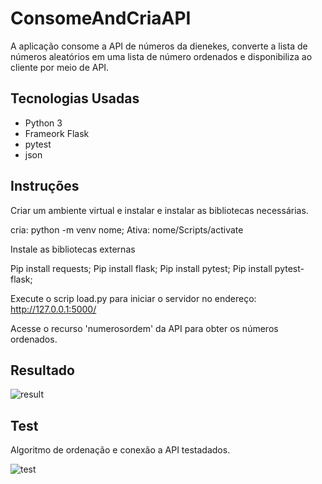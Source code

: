 # ConsomeAndCriaAPI
A aplicação consome a API de números da dienekes, converte a lista de números aleatórios em uma lista de número ordenados e disponibiliza ao cliente por meio de API. 

## Tecnologias Usadas
- Python 3
- Frameork Flask
- pytest
- json

## Instruções 

Criar um ambiente virtual e instalar e instalar as bibliotecas necessárias.

cria: python -m venv nome;
Ativa: nome/Scripts/activate

Instale as bibliotecas externas

Pip install requests;
Pip install flask;
Pip install pytest;
Pip install pytest-flask;

Execute o scrip load.py para iniciar o servidor no endereço: http://127.0.0.1:5000/

Acesse o recurso 'numerosordem' da API para obter os números ordenados. 

## Resultado

![result](https://user-images.githubusercontent.com/31786934/144751651-aa4d7ad5-c2be-4e68-8f06-9c9d4339fd97.png)

## Test 

Algoritmo de ordenação e conexão a API testadados.

![test](https://user-images.githubusercontent.com/31786934/144752408-ef90fa01-8587-4d43-a463-9f7f1ce026a8.png)



